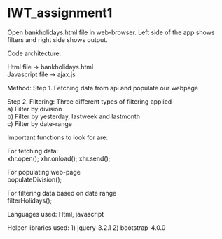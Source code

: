# IWT_assignment1

Open bankholidays.html file in web-browser. Left side of the app shows filters and right side shows output.


Code architecture:

Html file -> bankholidays.html <br/>
Javascript file -> ajax.js

Method:
Step 1. Fetching data from api and populate our webpage

Step 2. Filtering: Three different types of filtering applied <br/>
    a) Filter by division <br/>
    b) Filter by yesterday, lastweek and lastmonth <br/>
    c) Filter by date-range <br/>

Important functions to look for are:

For fetching data:<br/>
    xhr.open(); xhr.onload(); xhr.send();<br/>

For populating web-page<br/>
    populateDivision();<br/>

For filtering data based on date range<br/>
    filterHolidays();<br/>


Languages used:
Html, javascript

Helper libraries used:
    1) jquery-3.2.1
    2) bootstrap-4.0.0


